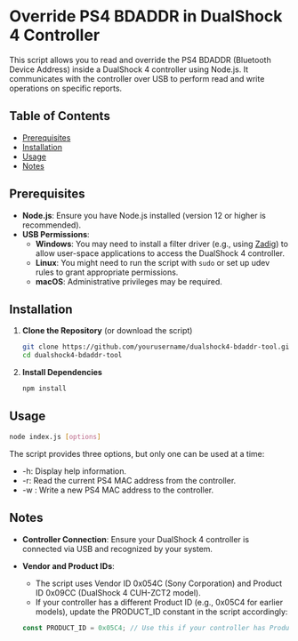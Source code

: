 # Override PS4 BDADDR in DualShock 4 Controller

This script allows you to read and override the PS4 BDADDR (Bluetooth Device Address) inside a DualShock 4 controller using Node.js. It communicates with the controller over USB to perform read and write operations on specific reports.

## Table of Contents

- [Prerequisites](#prerequisites)
- [Installation](#installation)
- [Usage](#usage)
- [Notes](#notes)

## Prerequisites

- **Node.js**: Ensure you have Node.js installed (version 12 or higher is recommended).
- **USB Permissions**:
  - **Windows**: You may need to install a filter driver (e.g., using [Zadig](https://zadig.akeo.ie/)) to allow user-space applications to access the DualShock 4 controller.
  - **Linux**: You might need to run the script with `sudo` or set up udev rules to grant appropriate permissions.
  - **macOS**: Administrative privileges may be required.

## Installation

1. **Clone the Repository** (or download the script)

    ```bash
    git clone https://github.com/yourusername/dualshock4-bdaddr-tool.git
    cd dualshock4-bdaddr-tool
    ```

2.	**Install Dependencies**

    ```bash
    npm install
    ```

## Usage

  ```bash
  node index.js [options]
  ```

The script provides three options, but only one can be used at a time:

- -h: Display help information.
- -r: Read the current PS4 MAC address from the controller.
- -w <ADDR>: Write a new PS4 MAC address to the controller.

## Notes

-	**Controller Connection**: Ensure your DualShock 4 controller is connected via USB and recognized by your system.
-	**Vendor and Product IDs**:
    - The script uses Vendor ID 0x054C (Sony Corporation) and Product ID 0x09CC (DualShock 4 CUH-ZCT2 model).
    -	If your controller has a different Product ID (e.g., 0x05C4 for earlier models), update the PRODUCT_ID constant in  the script accordingly:

      ```javascript
      const PRODUCT_ID = 0x05C4; // Use this if your controller has Product ID 0x05C4
      ```
